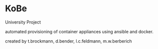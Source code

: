 # KoBe

University Project

automated provisioning of container appliances using ansible and docker.

created by t.brockmann, d.bender, l.c.feldmann, m.w.berberich
